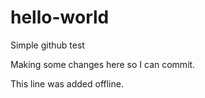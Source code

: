 # hello-world
Simple github test

Making some changes here so I can commit.

This line was added offline.